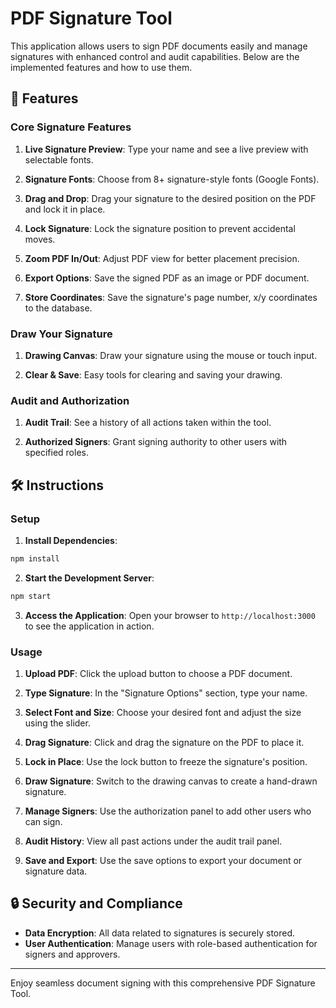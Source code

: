 # PDF Signature Tool

This application allows users to sign PDF documents easily and manage signatures with enhanced control and audit capabilities. Below are the implemented features and how to use them.

## 🚀 Features

### Core Signature Features

1. **Live Signature Preview**: Type your name and see a live preview with selectable fonts.

2. **Signature Fonts**: Choose from 8+ signature-style fonts (Google Fonts).

3. **Drag and Drop**: Drag your signature to the desired position on the PDF and lock it in place.

4. **Lock Signature**: Lock the signature position to prevent accidental moves.

5. **Zoom PDF In/Out**: Adjust PDF view for better placement precision.

6. **Export Options**: Save the signed PDF as an image or PDF document.

7. **Store Coordinates**: Save the signature's page number, x/y coordinates to the database.

### Draw Your Signature

1. **Drawing Canvas**: Draw your signature using the mouse or touch input.

2. **Clear & Save**: Easy tools for clearing and saving your drawing.

### Audit and Authorization

1. **Audit Trail**: See a history of all actions taken within the tool.

2. **Authorized Signers**: Grant signing authority to other users with specified roles.

## 🛠️ Instructions

### Setup

1. **Install Dependencies**:
```bash
npm install
```

2. **Start the Development Server**:
```bash
npm start
```

3. **Access the Application**:
Open your browser to `http://localhost:3000` to see the application in action.

### Usage

1. **Upload PDF**: Click the upload button to choose a PDF document.

2. **Type Signature**: In the "Signature Options" section, type your name.

3. **Select Font and Size**: Choose your desired font and adjust the size using the slider.

4. **Drag Signature**: Click and drag the signature on the PDF to place it.

5. **Lock in Place**: Use the lock button to freeze the signature's position.

6. **Draw Signature**: Switch to the drawing canvas to create a hand-drawn signature.

7. **Manage Signers**: Use the authorization panel to add other users who can sign.

8. **Audit History**: View all past actions under the audit trail panel.

9. **Save and Export**: Use the save options to export your document or signature data.

## 🔒 Security and Compliance

- **Data Encryption**: All data related to signatures is securely stored.
- **User Authentication**: Manage users with role-based authentication for signers and approvers.

---

Enjoy seamless document signing with this comprehensive PDF Signature Tool.
